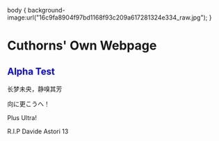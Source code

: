 <style>
h2 {
color: blue;
}
</style>
body 
{
	background-image:url("16c9fa8904f97bd1168f93c209a617281324e334_raw.jpg");
}
<h1>Cuthorns' Own Webpage</h1>
<h2>Alpha Test</h2>
<p>长梦未央，静嗅其芳</p>
<p>向に更こうへ！</p>
<p>Plus Ultra!</p>
<p>R.I.P Davide Astori 13</p>
